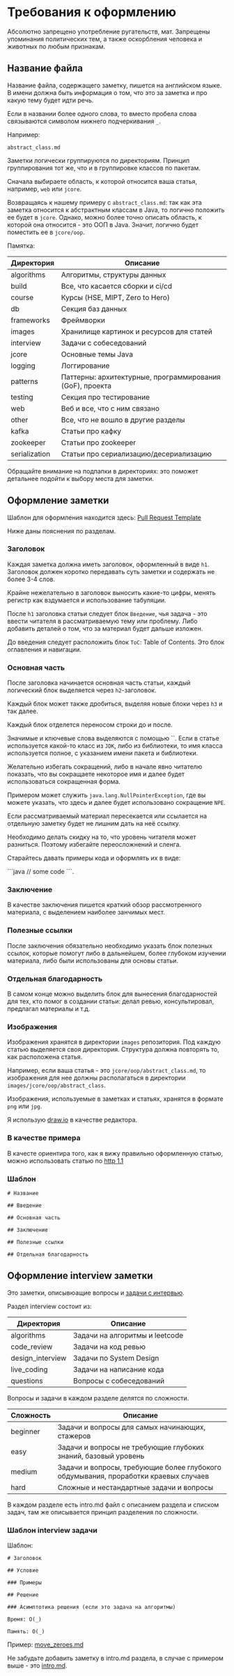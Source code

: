 # Требования к оформлению

Абсолютно запрещено употребление ругательств, мат.
Запрещены упоминания политических тем, а также оскорбления человека и животных по любым признакам.

## Название файла

Название файла, содержащего заметку, пишется на английском языке. В имени должна быть информация о том, что это за заметка и про какую тему будет идти речь.

Если в названии более одного слова, то вместо пробела слова связываются символом нижнего подчеркивания `_`.

Например:

`abstract_class.md`

Заметки логически группируются по директориям.
Принцип группирования тот же, что и в группировке классов по пакетам.

Сначала выбираете область, к которой относится ваша статья, например, `web` или `jcore`.

Возвращаясь к нашему примеру с `abstract_class.md`: так как эта заметка относится к абстрактным классам в Java, то логично положить ее будет в `jcore`. Однако, можно более точно описать область, к которой она относится - это ООП в Java. Значит, логично будет поместить ее в `jcore/oop`.

Памятка:

| Директория        | Описание                                                 |
|-------------------|----------------------------------------------------------|
| algorithms        | Алгоритмы, структуры данных                              |
| build             | Все, что касается сборки и ci/cd                         |
| course            | Курсы (HSE, MIPT, Zero to Hero)                          |
| db                | Секция баз данных                                        |
| frameworks        | Фреймворки                                               |
| images            | Хранилище картинок и ресурсов для статей                 |
| interview         | Задачи с собеседований                                   |
| jcore             | Основные темы Java                                       |
| logging           | Логгирование                                             |
| patterns          | Паттерны: архитектурные, программирования (GoF), проекта |
| testing           | Секция про тестирование                                  |
| web               | Веб и все, что с ним связано                             |
| other             | Все, что не вошло в другие разделы                       |
| kafka             | Статьи про кафку                                         |
| zookeeper         | Статьи про zookeeper                                     |
| serialization     | Статьи про сериализацию/десериализацию                   |

Обращайте внимание на подпапки в директориях: это поможет детальнее подойти к выбору места для заметки.

## Оформление заметки

Шаблон для оформления находится здесь: [Pull Request Template](./PULL_REQUEST_TEMPLATE.md)

Ниже даны пояснения по разделам.

### Заголовок

Каждая заметка должна иметь заголовок, оформленный в виде `h1`.
Заголовок должен коротко передавать суть заметки и содержать не более 3-4 слов.

Крайне нежелательно в заголовок выносить какие-то цифры, менять регистр как вздумается и использование табуляции.

После `h1` заголовка статьи следует блок `Введение`, чья задача - это ввести читателя в рассматриваемую тему или проблему. Либо добавить деталей о том, что за материал будет дальше изложен.

До введения следует расположить блок `ToC`: Table of Contents. Это блок оглавления и навигации.

### Основная часть

После заголовка начинается основная часть статьи, каждый логический блок выделяется через `h2`-заголовок.

Каждый блок может также дробиться, выделяя новые блоки через `h3` и так далее.

Каждый блок отделется переносом строки до и после.

Значимые и ключевые слова выделяются с помощью ``.
Если в статье используется какой-то класс из `JDK`, либо из библиотеки, то имя класса используется полное, с указанием имени пакета и библиотеки.

Желательно избегать сокращений, либо в начале явно читателю показать, что вы сокращаете некоторое имя и далее будет использоваться сокращенная форма.

Примером может служить `java.lang.NullPointerException`, где вы можете указать, что здесь и далее будет использовано сокращение `NPE`.

Если рассматриваемый материал пересекается или ссылается на отдельную заметку будет не лишним дать на неё ссылку.

Необходимо делать скидку на то, что уровень читателя может разниться. Поэтому избегайте переосложнений и сленга.

Старайтесь давать примеры кода и оформлять их в виде:

\```java
// some code
\```.

### Заключение

В качестве заключения пишется краткий обзор рассмотренного материала, с выделением наиболее занчимых мест.

### Полезные ссылки

После заключения обязательно необходимо указать блок полезных ссылок, которые помогут либо в дальнейшем, более глубоком изучении материала, либо были использованы для основы статьи.

### Отдельная благодарность

В самом конце можно выделить блок для вынесения благодарностей для тех, кто помог в создании статьи: делал ревью, консультировал, предлагал материалы и т.д.

### Изображения

Изображения хранятся в директории `images` репозитория. Под каждую статью выделяется своя директория. Структура должна повторять то, как расположена статья.

Например, если ваша статья - это `jcore/oop/abstract_class.md`, то изображения для нее должны располагаться в директории `images/jcore/oop/abstract_class`.

Изображения, используемые в заметках и статьях, хранятся в формате `png` или `jpg`.

Я использую [draw.io](https://www.draw.io/) в качестве редактора.

### В качестве примера

В качесте ориентира того, как я вижу правильно оформленную статью, можно использовать статью по [http 1.1](./web/http/http_11.md)

### Шаблон

```text
# Название

## Введение

## Основная часть

## Заключение

## Полезные ссылки

## Отдельная благодарность
```

## Оформление interview заметки

Это заметки, описывюащие вопросы и [задачи с интервью](./interview/).

Раздел interview состоит из:

| Директория        | Описание                                                 |
|-------------------|----------------------------------------------------------|
| algorithms        | Задачи на алгоритмы и leetcode                           |
| code_review       | Задачи на код ревью                                      |
| design_interview  | Задачи по System Design                                  |
| live_coding       | Задачи на написание кода                                 |
| questions         | Вопросы с собеседований                                  |

Вопросы и задачи в каждом разделе делятся по сложности.

| Сложность         | Описание                                                                                              |
|-------------------|-------------------------------------------------------------------------------------------------------|
| beginner          | Задачи и вопросы для самых начинающих, стажеров                                                       |
| easy              | Задачи и вопросы не требующие глубоких знаний, базовый уровень                                        |
| medium            | Задачи и вопросы, требующие более глубокого обдумывания, проработки краевых случаев                   |
| hard              | Сложные и нестандартные задачи и вопросы                                                              |

В каждом разделе есть intro.md файл с описанием раздела и списком задач, там же описывается принцип разделения по сложности.

### Шаблон interview задачи

Шаблон:

```text
# Заголовок

## Условие

### Примеры

## Решение

### Асимптотика решения (если это задача на алгоритмы)

Время: O(_)

Память: O(_)

```

Пример: [move_zeroes.md](./interview/algorithms/beginner/move_zeroes.md)

Не забудьте добавить заметку в intro.md раздела, в случае с примером выше - это [intro.md](./interview/algorithms/intro.md).
